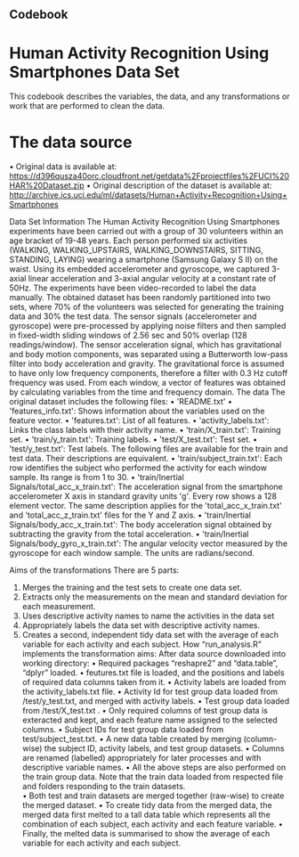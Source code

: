  ## Codebook
 # Human Activity Recognition Using Smartphones Data Set
This codebook describes the variables, the data, and any transformations or work that are performed to clean the data.
# The data source
•	Original data is available at:  
https://d396qusza40orc.cloudfront.net/getdata%2Fprojectfiles%2FUCI%20HAR%20Dataset.zip
•	Original description of the dataset is available at:
 http://archive.ics.uci.edu/ml/datasets/Human+Activity+Recognition+Using+Smartphones

Data Set Information
The Human Activity Recognition Using Smartphones experiments have been carried out with a group of 30 volunteers within an age bracket of 19-48 years. Each person performed six activities (WALKING, WALKING_UPSTAIRS, WALKING_DOWNSTAIRS, SITTING, STANDING, LAYING) wearing a smartphone (Samsung Galaxy S II) on the waist. Using its embedded accelerometer and gyroscope, we captured 3-axial linear acceleration and 3-axial angular velocity at a constant rate of 50Hz. The experiments have been video-recorded to label the data manually. The obtained dataset has been randomly partitioned into two sets, where 70% of the volunteers was selected for generating the training data and 30% the test data.
The sensor signals (accelerometer and gyroscope) were pre-processed by applying noise filters and then sampled in fixed-width sliding windows of 2.56 sec and 50% overlap (128 readings/window). The sensor acceleration signal, which has gravitational and body motion components, was separated using a Butterworth low-pass filter into body acceleration and gravity. The gravitational force is assumed to have only low frequency components, therefore a filter with 0.3 Hz cutoff frequency was used. From each window, a vector of features was obtained by calculating variables from the time and frequency domain.
The data
The original dataset includes the following files:
•	'README.txt'
•	'features_info.txt': Shows information about the variables used on the feature vector.
•	'features.txt': List of all features.
•	'activity_labels.txt': Links the class labels with their activity name.
•	'train/X_train.txt': Training set.
•	'train/y_train.txt': Training labels.
•	'test/X_test.txt': Test set.
•	'test/y_test.txt': Test labels.
The following files are available for the train and test data. Their descriptions are equivalent.
•	'train/subject_train.txt': Each row identifies the subject who performed the activity for each window sample. Its range is from 1 to 30.
•	'train/Inertial Signals/total_acc_x_train.txt': The acceleration signal from the smartphone accelerometer X axis in standard gravity units 'g'. Every row shows a 128 element vector. The same description applies for the 'total_acc_x_train.txt' and 'total_acc_z_train.txt' files for the Y and Z axis.
•	'train/Inertial Signals/body_acc_x_train.txt': The body acceleration signal obtained by subtracting the gravity from the total acceleration.
•	'train/Inertial Signals/body_gyro_x_train.txt': The angular velocity vector measured by the gyroscope for each window sample. The units are radians/second.

Aims of the transformations
There are 5 parts:
1.	Merges the training and the test sets to create one data set.
2.	Extracts only the measurements on the mean and standard deviation for each measurement.
3.	Uses descriptive activity names to name the activities in the data set
4.	Appropriately labels the data set with descriptive activity names.
5.	Creates a second, independent tidy data set with the average of each variable for each activity and each subject.
How “run_analysis.R” implements the transformation aims:
After data source downloaded into working directory:
•	Required packages “reshapre2” and “data.table”, “dplyr” loaded.
•	feutures.txt file is loaded, and the positions and labels of required data columns taken from it. 
•	Activity labels are loaded from the activity_labels.txt file.
•	Activity Id for test group data loaded from /test/y_test.txt, and merged with activity labels.
•	Test group data loaded from /test/X_test.txt .
•	Only required columns of test group data is exteracted and kept, and each feature name assigned to the selected columns.
•	Subject IDs for test group data loaded from test/subject_test.txt.
•	A new data table created by merging (column-wise) the subject ID, activity labels, and test group datasets. 
•	Columns are renamed (labelled) appropriately for later processes and   with descriptive variable names. 
•	All the above steps are also performed on the train group data. Note that the train data loaded from respected file and folders responding to the train datasets.  
•	Both test and train datasets are merged together (raw-wise) to create the merged dataset.
•	To create tidy data from the merged data, the merged data first melted to a tall data table which represents all the combination of each subject, each activity and each feature variable.
•	Finally, the melted data is summarised to show the average of each variable for each activity and each subject.   

